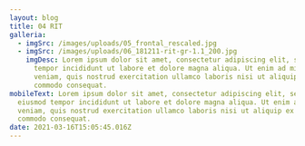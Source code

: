 ```yaml
---
layout: blog
title: 04 RIT
galleria:
  - imgSrc: /images/uploads/05_frontal_rescaled.jpg
  - imgSrc: /images/uploads/06_181211-rit-gr-1.1_200.jpg
    imgDesc: Lorem ipsum dolor sit amet, consectetur adipiscing elit, sed do eiusmod
      tempor incididunt ut labore et dolore magna aliqua. Ut enim ad minim
      veniam, quis nostrud exercitation ullamco laboris nisi ut aliquip ex ea
      commodo consequat.
mobileText: Lorem ipsum dolor sit amet, consectetur adipiscing elit, sed do
  eiusmod tempor incididunt ut labore et dolore magna aliqua. Ut enim ad minim
  veniam, quis nostrud exercitation ullamco laboris nisi ut aliquip ex ea
  commodo consequat.
date: 2021-03-16T15:05:45.016Z
---
```

